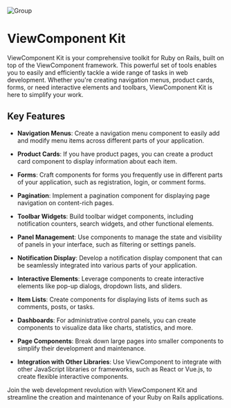 ![Group](https://github.com/yegorch/view_component_kit/assets/76652963/6aa9ab6e-f56c-49bf-8815-dfedc0bf2816)

# ViewComponent Kit

ViewComponent Kit is your comprehensive toolkit for Ruby on Rails, built on top of the ViewComponent framework. This powerful set of tools enables you to easily and efficiently tackle a wide range of tasks in web development. Whether you're creating navigation menus, product cards, forms, or need interactive elements and toolbars, ViewComponent Kit is here to simplify your work.

## Key Features

- **Navigation Menus**: Create a navigation menu component to easily add and modify menu items across different parts of your application.

- **Product Cards**: If you have product pages, you can create a product card component to display information about each item.

- **Forms**: Craft components for forms you frequently use in different parts of your application, such as registration, login, or comment forms.

- **Pagination**: Implement a pagination component for displaying page navigation on content-rich pages.

- **Toolbar Widgets**: Build toolbar widget components, including notification counters, search widgets, and other functional elements.

- **Panel Management**: Use components to manage the state and visibility of panels in your interface, such as filtering or settings panels.

- **Notification Display**: Develop a notification display component that can be seamlessly integrated into various parts of your application.

- **Interactive Elements**: Leverage components to create interactive elements like pop-up dialogs, dropdown lists, and sliders.

- **Item Lists**: Create components for displaying lists of items such as comments, posts, or tasks.

- **Dashboards**: For administrative control panels, you can create components to visualize data like charts, statistics, and more.

- **Page Components**: Break down large pages into smaller components to simplify their development and maintenance.

- **Integration with Other Libraries**: Use ViewComponent to integrate with other JavaScript libraries or frameworks, such as React or Vue.js, to create flexible interactive components.

Join the web development revolution with ViewComponent Kit and streamline the creation and maintenance of your Ruby on Rails applications.
